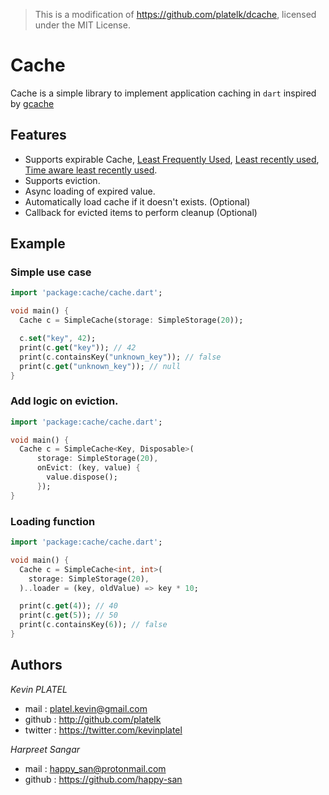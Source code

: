 > This is a modification of https://github.com/platelk/dcache, licensed under the MIT License.

# Cache

Cache is a simple library to implement application caching in `dart` inspired by [gcache](https://github.com/bluele/gcache)

## Features

* Supports expirable Cache, [Least Frequently Used](https://en.wikipedia.org/wiki/Least_frequently_used), [Least recently used](https://en.wikipedia.org/wiki/Cache_replacement_policies#LRU), [Time aware least recently used](https://en.wikipedia.org/wiki/Cache_replacement_policies#Time_aware_least_recently_used_(TLRU)).
* Supports eviction.
* Async loading of expired value.
* Automatically load cache if it doesn't exists. (Optional)
* Callback for evicted items to perform cleanup (Optional)

## Example

### Simple use case

```dart
import 'package:cache/cache.dart';

void main() {
  Cache c = SimpleCache(storage: SimpleStorage(20));

  c.set("key", 42);
  print(c.get("key")); // 42
  print(c.containsKey("unknown_key")); // false
  print(c.get("unknown_key")); // null
}
```

### Add logic on eviction.

```dart
import 'package:cache/cache.dart';

void main() {
  Cache c = SimpleCache<Key, Disposable>(
      storage: SimpleStorage(20),
      onEvict: (key, value) {
        value.dispose();
      });
}
```

### Loading function

```dart
import 'package:cache/cache.dart';

void main() {
  Cache c = SimpleCache<int, int>(
    storage: SimpleStorage(20),
  )..loader = (key, oldValue) => key * 10;

  print(c.get(4)); // 40
  print(c.get(5)); // 50
  print(c.containsKey(6)); // false
}
```

## Authors

*Kevin PLATEL*

* mail : <platel.kevin@gmail.com>
* github : <http://github.com/platelk>
* twitter : <https://twitter.com/kevinplatel>

*Harpreet Sangar*

* mail : <happy_san@protonmail.com>
* github : <https://github.com/happy-san>
